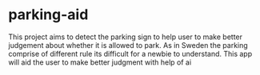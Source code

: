 # parking-aid
This project aims to detect the parking sign to help user to make better judgement about whether it is allowed to park. As in Sweden the parking comprise of different rule its difficult for a newbie to understand. This app will aid the user to make better judgment with help of ai
